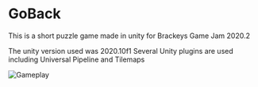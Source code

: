 # GoBack
This is a short puzzle game made in unity for Brackeys Game Jam 2020.2

The unity version used was 2020.10f1
Several Unity plugins are used including Universal Pipeline and Tilemaps

![Gameplay](https://img.itch.zone/aW1hZ2UvNzIyODA5LzQwMTIxMDgucG5n/original/LBJr0J.png)
